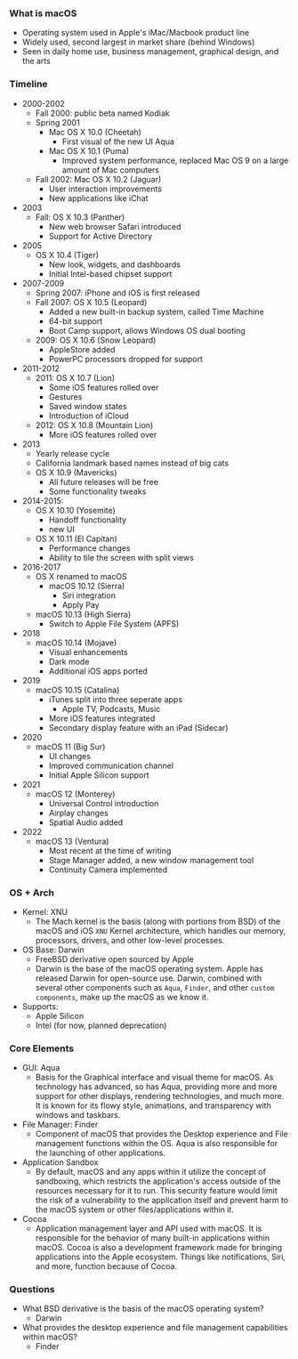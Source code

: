 ### What is macOS
- Operating system used in Apple's iMac/Macbook product line
- Widely used, second largest in market share (behind Windows)
- Seen in daily home use, business management, graphical design, and the arts

### Timeline
- 2000-2002
	- Fall 2000: public beta named Kodiak
	- Spring 2001
		- Mac OS X 10.0 (Cheetah)
			- First visual of the new UI Aqua
		- Mac OS X 10.1 (Puma)
			- Improved system performance, replaced Mac OS 9 on a large amount of Mac computers
	- Fall 2002: Mac OS X 10.2 (Jaguar)
		- User interaction improvements
		- New applications like iChat
- 2003
	- Fall: OS X 10.3 (Panther)
		- New web browser Safari introduced
		- Support for Active Directory
- 2005
	- OS X 10.4 (Tiger)
		- New look, widgets, and dashboards
		- Initial Intel-based chipset support
- 2007-2009
	- Spring 2007: iPhone and iOS is first released
	- Fall 2007: OS X 10.5 (Leopard)
		- Added a new built-in backup system, called Time Machine
		- 64-bit support
		- Boot Camp support, allows Windows OS dual booting
	- 2009: OS X 10.6 (Snow Leopard)
		- AppleStore added
		- PowerPC processors dropped for support
- 2011-2012
	- 2011: OS X 10.7 (Lion)
		- Some iOS features rolled over
		- Gestures
		- Saved window states
		- Introduction of iCloud
	- 2012: OS X 10.8 (Mountain Lion)
		- More iOS features rolled over
- 2013
	- Yearly release cycle
	- California landmark based names instead of big cats
	- OS X 10.9 (Mavericks)
		- All future releases will be free
		- Some functionality tweaks
- 2014-2015:
	- OS X 10.10 (Yosemite)
		- Handoff functionality
		- new UI
	- OS X 10.11 (El Capitan)
		- Performance changes
		- Ability to tile the screen with split views
- 2016-2017
	- OS X renamed to macOS
		- macOS 10.12 (Sierra)
			- Siri integration
			- Apply Pay
	- macOS 10.13 (High Sierra)
		- Switch to Apple File System (APFS)
- 2018
	- macOS 10.14 (Mojave)
		- Visual enhancements
		- Dark mode
		- Additional iOS apps ported
- 2019
	- macOS 10.15 (Catalina)
		- iTunes split into three seperate apps
			- Apple TV, Podcasts, Music
		- More iOS features integrated
		- Secondary display feature with an iPad (Sidecar)
- 2020
	- macOS 11 (Big Sur)
		- UI changes
		- Improved communication channel
		- Initial Apple Silicon support
- 2021
	- macOS 12 (Monterey)
		- Universal Control introduction
		- Airplay changes
		- Spatial Audio added
- 2022
	- macOS 13 (Ventura)
		- Most recent at the time of writing
		- Stage Manager added, a new window management tool
		- Continuity Camera implemented

### OS + Arch
- Kernel: XNU
	- The Mach kernel is the basis (along with portions from BSD) of the macOS and iOS `XNU` Kernel architecture, which handles our memory, processors, drivers, and other low-level processes.
- OS Base: Darwin
	- FreeBSD derivative open sourced by Apple
	- Darwin is the base of the macOS operating system. Apple has released Darwin for open-source use. Darwin, combined with several other components such as `Aqua`, `Finder`, and other `custom components`, make up the macOS as we know it.
- Supports:
	- Apple Silicon
	- Intel (for now, planned deprecation)


### Core Elements
- GUI: Aqua
	- Basis for the Graphical interface and visual theme for macOS. As technology has advanced, so has Aqua, providing more and more support for other displays, rendering technologies, and much more. It is known for its flowy style, animations, and transparency with windows and taskbars.
- File Manager: Finder
	- Component of macOS that provides the Desktop experience and File management functions within the OS. Aqua is also responsible for the launching of other applications.
- Application Sandbox
	- By default, macOS and any apps within it utilize the concept of sandboxing, which restricts the application's access outside of the resources necessary for it to run. This security feature would limit the risk of a vulnerability to the application itself and prevent harm to the macOS system or other files/applications within it.
- Cocoa
	- Application management layer and API used with macOS. It is responsible for the behavior of many built-in applications within macOS. Cocoa is also a development framework made for bringing applications into the Apple ecosystem. Things like notifications, Siri, and more, function because of Cocoa.


### Questions
- What BSD derivative is the basis of the macOS operating system?
	- Darwin
- What provides the desktop experience and file management capabilities within macOS?
	- Finder